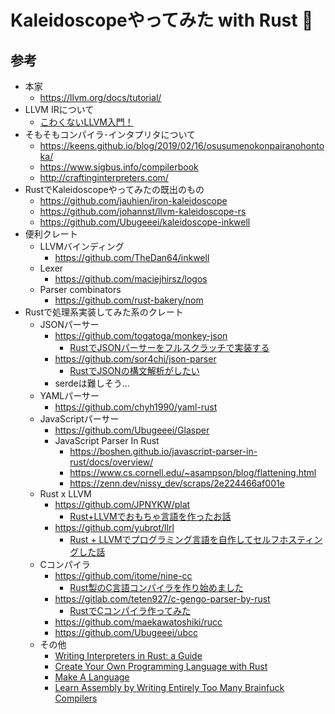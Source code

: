 # Kaleidoscopeやってみた with Rust 🦀

## 参考

* 本家
  * https://llvm.org/docs/tutorial/
* LLVM IRについて
  * [こわくないLLVM入門！](https://qiita.com/Anko_9801/items/df4475fecbddd0d91ccc)
* そもそもコンパイラ･インタプリタについて
  * https://keens.github.io/blog/2019/02/16/osusumenokonpairanohontoka/
  * https://www.sigbus.info/compilerbook
  * http://craftinginterpreters.com/
* RustでKaleidoscopeやってみたの既出のもの
  * https://github.com/jauhien/iron-kaleidoscope
  * https://github.com/johannst/llvm-kaleidoscope-rs
  * https://github.com/Ubugeeei/kaleidoscope-inkwell
* 便利クレート
  * LLVMバインディング
    * https://github.com/TheDan64/inkwell
  * Lexer
    * https://github.com/maciejhirsz/logos
  * Parser combinators
    * https://github.com/rust-bakery/nom
* Rustで処理系実装してみた系のクレート
  * JSONパーサー
    * https://github.com/togatoga/monkey-json
      * [RustでJSONパーサーをフルスクラッチで実装する](https://qiita.com/togatoga/items/9d600e20325775f09547)
    * https://github.com/sor4chi/json-parser
      * [RustでJSONの構文解析がしたい](https://zenn.dev/monica/articles/63510afc116ad8)
    * serdeは難しそう...
  * YAMLパーサー
    * https://github.com/chyh1990/yaml-rust
  * JavaScriptパーサー
    * https://github.com/Ubugeeei/Glasper
    * JavaScript Parser In Rust
      * https://boshen.github.io/javascript-parser-in-rust/docs/overview/
      * https://www.cs.cornell.edu/~asampson/blog/flattening.html
      * https://zenn.dev/nissy_dev/scraps/2e224466af001e
  * Rust x LLVM
    * https://github.com/JPNYKW/plat
      * [Rust+LLVMでおもちゃ言語を作ったお話](https://qiita.com/jpnykw/items/287036df59ca000edd5a)
    * https://github.com/yubrot/llrl
      * [Rust + LLVMでプログラミング言語を自作してセルフホスティングした話](https://zenn.dev/yubrot/articles/eaaeeab742b4a1)
  * Cコンパイラ
    * https://github.com/itome/nine-cc
      * [Rust製のC言語コンパイラを作り始めました](https://itome.team/blog/2019/08/started-making-rus-c-compiler/)
    * https://gitlab.com/teten927/c-gengo-parser-by-rust
      * [RustでCコンパイラ作ってみた](https://qiita.com/temmaru/items/6da42ede23aeabe8c263)
    * https://github.com/maekawatoshiki/rucc
    * https://github.com/Ubugeeei/ubcc
  * その他
    * [Writing Interpreters in Rust: a Guide](https://rust-hosted-langs.github.io/book/introduction.html)
    * [Create Your Own Programming Language with Rust](https://createlang.rs/intro.html)
    * [Make A Language](https://lunacookies.github.io/lang/)
    * [Learn Assembly by Writing Entirely Too Many Brainfuck Compilers](https://github.com/pretzelhammer/rust-blog/blob/master/posts/too-many-brainfuck-compilers.md)